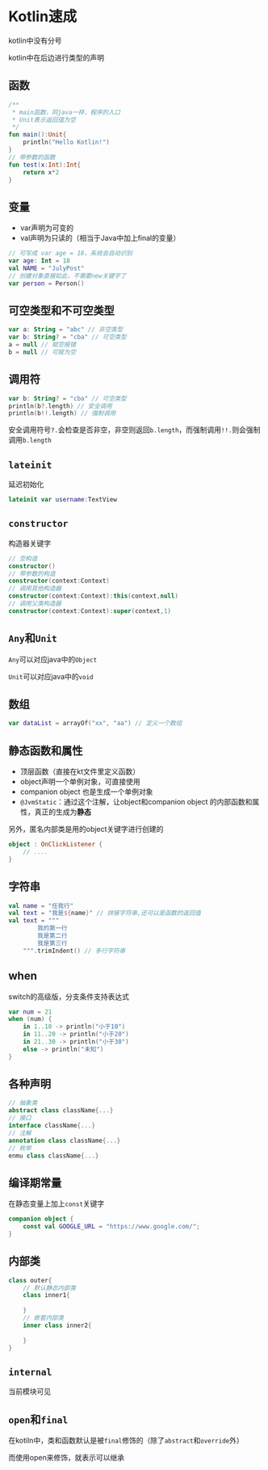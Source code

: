 # Kotlin速成

kotlin中没有分号

kotlin中在后边进行类型的声明

## 函数

```kotlin
/**
 * main函数，同java一样，程序的入口
 * Unit表示返回值为空
 */
fun main():Unit{
    println("Hello Kotlin!")
}
// 带参数的函数
fun test(x:Int):Int{
    return x*2
}
```

## 变量

- var声明为可变的
- val声明为只读的（相当于Java中加上final的变量）

```kotlin
// 可写成 var age = 18，系统会自动识别
var age: Int = 18
val NAME = "JulyPost"
// 创建对象直接如此，不需要new关键字了
var person = Person()
```

## 可空类型和不可空类型

```kotlin
var a: String = "abc" // 非空类型
var b: String? = "cba" // 可空类型
a = null // 赋空报错
b = null // 可赋为空
```

## 调用符

```kotlin
var b: String? = "cba" // 可空类型
println(b?.length) // 安全调用
println(b!!.length) // 强制调用
```

安全调用符号`?.`会检查是否非空，非空则返回`b.length`，而强制调用`!!.`则会强制调用`b.length`

## `lateinit`

延迟初始化

```kotlin
lateinit var username:TextView
```

## `constructor`

构造器关键字

```kotlin
// 空构造
constructor()
// 带参数的构造
constructor(context:Context)
// 调用其他构造器
constructor(context:Context):this(context,null)
// 调用父类构造器
constructor(context:Context):super(context,1)
```

## `Any`和`Unit`

`Any`可以对应java中的`Object`

`Unit`可以对应java中的`void`

## 数组

```kotlin
var dataList = arrayOf("xx", "aa") // 定义一个数组
```

## 静态函数和属性

- 顶层函数（直接在kt文件里定义函数）
- object声明一个单例对象，可直接使用
- companion object 也是生成一个单例对象
- `@JvmStatic`：通过这个注解，让object和companion object 的内部函数和属性，真正的生成为**静态**

另外，匿名内部类是用的object关键字进行创建的

```kotlin
object : OnClickListener {
    // ....
}
```

## 字符串

```kotlin
val name = "任我行"
val text = "我是${name}" // 拼接字符串,还可以是函数的返回值
val text = """
        我的第一行
        我是第二行
        我是第三行
    """.trimIndent() // 多行字符串
```

## when

switch的高级版，分支条件支持表达式

```kotlin
var num = 21
when (num) {
    in 1..10 -> println("小于10")
    in 11..20 -> println("小于20")
    in 21..30 -> println("小于30")
    else -> println("未知")
}
```

## 各种声明

```kotlin
// 抽象类
abstract class className{...}
// 接口
interface className{...}
// 注解
annotation class className{...}
// 枚举
enmu class className{...}
```

## 编译期常量

在静态变量上加上`const`关键字

```kotlin
companion object {
    const val GOOGLE_URL = "https://www.google.com/";
}
```

## 内部类

```kotlin
class outer{
    // 默认静态内部类
    class inner1{
        
    }
    // 嵌套内部类
    inner class inner2{
        
    }
}
```

## `internal`

当前模块可见

## `open`和`final`

在kotiln中，类和函数默认是被`final`修饰的（除了`abstract`和`override`外）

而使用open来修饰，就表示可以继承
